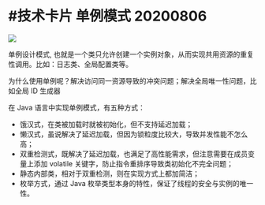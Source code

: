 # #技术卡片 单例模式 20200806

![](http://cdn.hackdapp.com/2020-08-06-20200806%20-%20%E6%8A%80%E6%9C%AF%E5%8D%A1%E7%89%87%E4%B9%8B%E5%8D%95%E4%BE%8B%20%E6%A8%A1%E5%BC%8F.png)

单例设计模式, 也就是一个类只允许创建一个实例对象，从而实现共用资源的重复性调用。比如：日志类、全局配置类等。

为什么使用单例呢？解决访问同一资源导致的冲突问题；解决全局唯一性问题，比如全局 ID 生成器

在 Java 语言中实现单例模式，有五种方式：

- 饿汉式，在类被加载时就被初始化，但不支持延迟加载；
- 懒汉式，虽说解决了延迟加载，但因为锁粒度比较大，导致并发性能不怎么高；
- 双重检测式，既解决了延迟加载，也满足了高性能需求，但注意需要在成员变量上添加 volatile 关键字，防止指令重排序导致类初始化不完全问题；
- 静态内部类，相对于双重检测，则在实现方式上都加简洁；
- 枚举方式，通过 Java 枚举类型本身的特性，保证了线程的安全与实例的唯一性。
